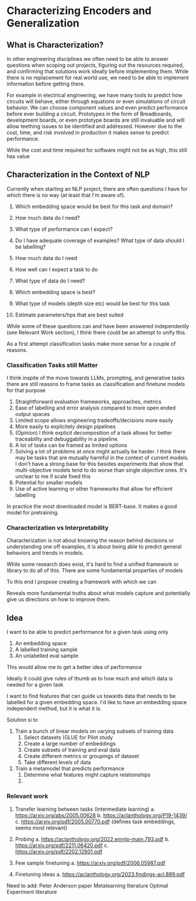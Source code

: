 # Characterizing Encoders and Generalization

## What is Characterization?

In other engineering disciplines we often need to be able to answer questions when scoping out projects, figuring out the resources required,
and confirming that solutions work ideally before implementing them. While there is no replacement for real world use, we need to be able
to implement information before getting there.

For example in electrical engineering, we have many tools to predict how circuits will behave, either through equations or even simulations
of circuit behavior. We can choose component values and even predict performance before ever building a circuit. Prototypes in the form
of Breadboards, development boards, or even prototype boards are still invaluable and will allow teething issues to be identified and addressed.
However due to the cost, time, and risk involved in production it makes sense to predict performance.

While the cost and time required for software might not be as high, this still has value 

## Characterization in the Context of NLP

Currently when starting an NLP project, there are often questions I have for which there is no way (at least that I'm aware of). 

1. Which embedding space would be best for this task and domain?
2. How much data do I need?
3. What type of performance can I expect?
4. Do I have adequate coverage of examples? What type of data should I be labelling?


1. How much data do I need
2. How well can I expect a task to do
3. What type of data do I need?
4. Which embedding space is best?
5. What type of models (depth size etc) would be best for this task 
6. Estimate parameters/hps that are best suited 


While some of these questions can and have been answered independently (see Relevant Work section), I think there could be an attempt to unify this. 

As a first attempt classification tasks make more sense for a couple of reasons. 

### Classification Tasks still Matter

I think inspite of the move towards LLMs, prompting, and generative tasks there are still reasons to frame tasks as classification and finetune models for that purpose

1. Straightforward evaluation frameworks, approaches, metrics
2. Ease of labelling and error analysis compared to more open ended output spaces
3. Limited scope allows engineering tradeoffs/decisions more easily
4. More easily to explicitely design pipelines
5. (Opinion) I think explicit decomposition of a task allows for better traceability and debuggability in a pipeline.
6. A lot of tasks can be framed as limited options
7. Solving a lot of problems at once might actually be harder. I think there may be tasks that are mutually harmful in the context of current models. I don't have a strong base for this besides experiments that show that multi-objective models tend to do worse than single objective ones. It's unclear to me if scale fixed this
8. Potential for smaller models
9. Use of active learning or other frameworks that allow for efficient labelling

In practice the most downloaded model is BERT-base. It makes a good model for pretraining. 

### Characterization vs Interpretability

Characterization is not about knowing the reason behind decisions or understanding one off examples, it is about being able to predict general behaviors and trends in models.

While some research does exist, it's hard to find a unified framework or library to do all of this. There are some fundamental properties of models 

To this end I propose creating a framework with which we can

Reveals more fundamental truths about what models capture and potentially give us directions on how to improve them. 


## Idea

I want to be able to predict performance for a given task using only
1. An embedding space
2. A labelled training sample 
3. An unlabelled eval sample

This would allow me to get a better idea of performance

Ideally it could give rules of thumb as to how much and which data is needed for a given task

I want to find features that can guide us towards data that needs to be labelled for a given embedding space. I'd like to have an embedding space independent method, but it is what it is.

Solution si to 

1. Train a bunch of linear models on varying subsets of training data
	1. Select datasets (GLUE for Pilot study
	2. Create a large number of embeddings 
	3. Create subsets of training and eval data
	4. Create different metrics or groupings of dataset
	5. Take different levels of data 
2. Train a metamodel that predicts performance
	1. Determine what features might capture relationships  
	2. 
	
### Relevant work

1. Transfer learning between tasks (Intermediate learning)
a. https://arxiv.org/abs/2005.00628
b. https://aclanthology.org/P19-1439/ 
c. https://arxiv.org/pdf/2005.00770.pdf  (defines task embeddings, seems most relevant) 
 
2. Probing
a. https://aclanthology.org/2022.emnlp-main.793.pdf 
b. https://arxiv.org/pdf/2211.06420.pdf 
c. https://arxiv.org/pdf/2202.12801.pdf
 
3. Few sample finetuning
a. https://arxiv.org/pdf/2006.05987.pdf 
 
4. Finetuning ideas
a. https://aclanthology.org/2023.findings-acl.889.pdf

Need to add:
Peter Anderson paper
Metalearning literature
Optimal Experiment literature